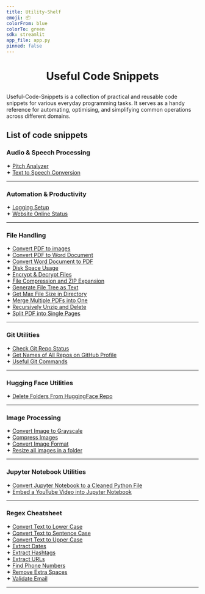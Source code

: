 ```yaml
---
title: Utility-Shelf
emoji: 📦
colorFrom: blue
colorTo: green
sdk: streamlit
app_file: app.py
pinned: false
---
```


<!-- This metadata block is for Hugging Face Spaces -->

# <p align="center">Useful Code Snippets</p>

Useful-Code-Snippets is a collection of practical and reusable code snippets for various everyday programming tasks.
It serves as a handy reference for automating, optimising, and simplifying common operations across different domains.

## List of code snippets

### Audio & Speech Processing

✦ [Pitch Analyzer](Audio_Speech_Processing/analyse_pitch.py)<br />
✦ [Text to Speech Conversion](Audio_Speech_Processing/text_to_speech.py)<br />

---

### Automation & Productivity

✦ [Logging Setup](Automation_Productivity/logging_setup.py)<br />
✦ [Website Online Status](Automation_Productivity/webpage_online_status.py)<br />

---

### File Handling

✦ [Convert PDF to images](File_Handling/convert_pdf_to_images.py)<br />
✦ [Convert PDF to Word Document](File_Handling/convert_pdf_to_word.py) <br />
✦ [Convert Word Document to PDF](File_Handling/convert_word_doc_to_pdf.py) <br />
✦ [Disk Space Usage](File_Handling/check_disk_usage.py)<br />
✦ [Encrypt & Decrypt Files](File_Handling/encrypt_decrypt_files.py)<br />
✦ [File Compression and ZIP Expansion](File_Handling/compress_expand_files.py)<br />
✦ [Generate File Tree as Text](File_Handling/generate_file_tree.py)<br />
✦ [Get Max File Size in Directory](File_Handling/get_max_file_size.py)<br />
✦ [Merge Multiple PDFs into One](File_Handling/merge_pdfs_in_folder.py)<br />
✦ [Recursively Unzip and Delete](File_Handling/recursively_unzip_and_delete.py)<br />
✦ [Split PDF into Single Pages](File_Handling/split_pdf.py)<br />

---

### Git Utilities

✦ [Check Git Repo Status](Git_Utilities/check_git_repo_status.py)<br />
✦ [Get Names of All Repos on GitHub Profile](Git_Utilities/get_github_repos.py)<br />
✦ [Useful Git Commands](Git_Utilities/Useful%20Git%20Commands.md)<br />

---

### Hugging Face Utilities

✦ [Delete Folders From HuggingFace Repo](HuggingFace_Utilities/delete_folder_on_hub.py)<br />

---

### Image Processing

✦ [Convert Image to Grayscale](Image_Processing/convert_and_display_grayscale.py)<br />
✦ [Compress Images](Image_Processing/compress_image_by_percentage.py)<br />
✦ [Convert Image Format](Image_Processing/convert_image_format.py)<br />
✦ [Resize all images in a folder](Image_Processing/resize_all_images_in_folder.py)<br />

---

### Jupyter Notebook Utilities

✦ [Convert Jupyter Notebook to a Cleaned Python File](Jupyter_Notebook_Utilities/convert_notebook_to_clean_py.py)<br />
✦ [Embed a YouTube Video into Jupyter Notebook](Jupyter_Notebook_Utilities/embed_youtube_video.py)<br />

---

### Regex Cheatsheet

✦ [Convert Text to Lower Case](Regex_Cheatsheet/convert_text_to_lower_case.py)<br />
✦ [Convert Text to Sentence Case](Regex_Cheatsheet/convert_text_to_sentence_case.py)<br />
✦ [Convert Text to Upper Case](Regex_Cheatsheet/convert_text_to_upper_case.py)<br />
✦ [Extract Dates](Regex_Cheatsheet/extract_dates.py)<br />
✦ [Extract Hashtags](Regex_Cheatsheet/extract_hashtags.py)<br />
✦ [Extract URLs](Regex_Cheatsheet/extract_urls.py)<br />
✦ [Find Phone Numbers](Regex_Cheatsheet/find_phone_numbers.py)<br />
✦ [Remove Extra Spaces](Regex_Cheatsheet/remove_extra_spaces.py)<br />
✦ [Validate Email](Regex_Cheatsheet/validate_email.py)<br />

---
